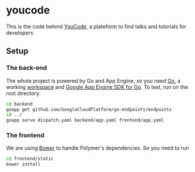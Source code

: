 # youcode

This is the code behind [YouCode](http://youcode.io/), a plateform to find talks and tutorials for developers

## Setup
### The back-end
The whole project is powered by Go and App Engine, so you need [Go](https://golang.org/), a working [workspace](https://golang.org/doc/code.html) and [Google App Engine SDK for Go](https://cloud.google.com/appengine/downloads#Google_App_Engine_SDK_for_Go).
To test, run on the root directory:
```bash
cd backend
goapp get github.com/GoogleCloudPlatform/go-endpoints/endpoints
cd ../
goapp serve dispatch.yaml backend/app.yaml frontend/app.yaml
```
### The frontend
We are using [Bower](http://bower.io/) to handle Polymer's dependencies. So you need to run
```bash
cd frontend/static
bower install
```